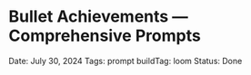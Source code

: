 # Bullet Achievements — Comprehensive Prompts

Date: July 30, 2024
Tags: prompt
buildTag: loom
Status: Done